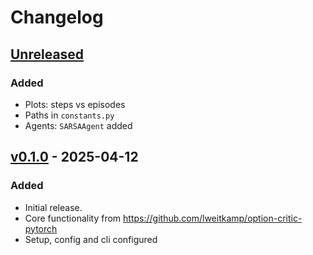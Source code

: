 # Changelog

## [Unreleased]

### Added

- Plots: steps vs episodes
- Paths in `constants.py`
- Agents: `SARSAAgent` added

## [v0.1.0] - 2025-04-12

### Added

- Initial release.
- Core functionality from <https://github.com/lweitkamp/option-critic-pytorch>
- Setup, config and cli configured

[unreleased]: https://github.com/AshrithSagar/option-critic/compare/v0.1.0...HEAD
[v0.1.0]: https://github.com/AshrithSagar/option-critic/releases/tag/v0.1.0
